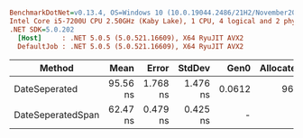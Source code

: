 ``` ini

BenchmarkDotNet=v0.13.4, OS=Windows 10 (10.0.19044.2486/21H2/November2021Update)
Intel Core i5-7200U CPU 2.50GHz (Kaby Lake), 1 CPU, 4 logical and 2 physical cores
.NET SDK=5.0.202
  [Host]     : .NET 5.0.5 (5.0.521.16609), X64 RyuJIT AVX2
  DefaultJob : .NET 5.0.5 (5.0.521.16609), X64 RyuJIT AVX2


```
|            Method |     Mean |    Error |   StdDev |   Gen0 | Allocated |
|------------------ |---------:|---------:|---------:|-------:|----------:|
|     DateSeperated | 95.56 ns | 1.768 ns | 1.476 ns | 0.0612 |      96 B |
| DateSeperatedSpan | 62.47 ns | 0.479 ns | 0.425 ns |      - |         - |
